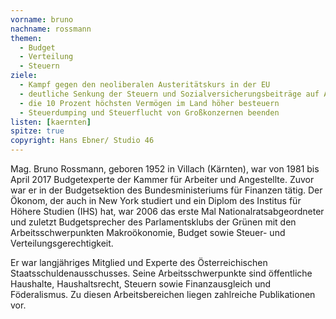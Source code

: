```yaml
---
vorname: bruno
nachname: rossmann
themen:
  - Budget
  - Verteilung
  - Steuern
ziele:
  - Kampf gegen den neoliberalen Austeritätskurs in der EU
  - deutliche Senkung der Steuern und Sozialversicherungsbeiträge auf Arbeit
  - die 10 Prozent höchsten Vermögen im Land höher besteuern
  - Steuerdumping und Steuerflucht von Großkonzernen beenden
listen: [kaernten]
spitze: true
copyright: Hans Ebner/ Studio 46
---
```


Mag. Bruno Rossmann, geboren 1952 in Villach (Kärnten), war von 1981 bis April 2017 Budgetexperte der Kammer für Arbeiter und Angestellte. Zuvor war er in der Budgetsektion des Bundesministeriums für Finanzen tätig. Der Ökonom, der auch in New York studiert und ein Diplom des Institus für Höhere Studien (IHS) hat, war 2006 das erste Mal Nationalratsabgeordneter und zuletzt Budgetsprecher des Parlamentsklubs der Grünen mit den Arbeitsschwerpunkten Makroökonomie, Budget sowie Steuer- und Verteilungsgerechtigkeit.

Er war langjähriges Mitglied und Experte des Österreichischen Staatsschuldenausschusses. Seine Arbeitsschwerpunkte sind öffentliche Haushalte, Haushaltsrecht, Steuern sowie Finanzausgleich und Föderalismus. Zu diesen Arbeitsbereichen liegen zahlreiche Publikationen vor.